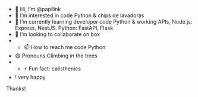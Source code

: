 - 👋 Hi, I’m @papilink
- 👀 I’m interested in code Python & chips de lavadoras
- 🌱 I’m currently learning developer code Python & working APIs, Node.js: Express, NestJS. Python: FastAPI, Flask 
- 💞️ I’m looking to collaborate on box
- - 📫 How to reach me code Python
- 😄 Pronouns:Climbing in the trees
- - ⚡ Fun fact: calisthenics
- ! very happy
<!---
papilink/papilink is a ✨ special ✨ repository because its `README.md` (this file) appears on your GitHub profile.
You can click the Preview link to take a look at your changes.
---> Thanks!
